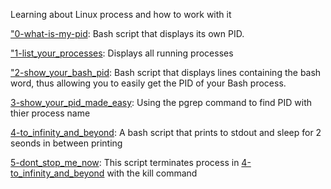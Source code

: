 Learning about Linux process and how to work with it

["0-what-is-my-pid](./0-what-is-my-pid): Bash script that displays its own PID.

["1-list_your_processes](./1-list_your_processes): Displays all running processes

["2-show_your_bash_pid](./2-show_your_bash_pid): Bash script that displays lines containing the bash word, thus allowing you to easily get the PID of your Bash process.

[3-show_your_pid_made_easy](./3-show_your_bash_pid_made_easy): Using the pgrep command to find PID with thier process name

[4-to_infinity_and_beyond](./4-to_infinity_and_beyond): A bash script that prints to stdout and sleep for 2 seonds in between printing

[5-dont_stop_me_now](./5-dont_stop_me_now): This script terminates process in [4-to_infinity_and_beyond](./4-to_infinity_and_beyond) with the kill command

